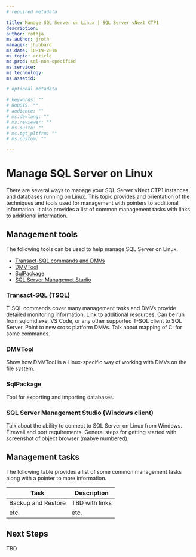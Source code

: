 ```yaml
---
# required metadata

title: Manage SQL Server on Linux | SQL Server vNext CTP1
description: 
author: rothja 
ms.author: jroth 
manager: jhubbard
ms.date: 10-19-2016
ms.topic: article
ms.prod: sql-non-specified
ms.service: 
ms.technology: 
ms.assetid: 

# optional metadata

# keywords: ""
# ROBOTS: ""
# audience: ""
# ms.devlang: ""
# ms.reviewer: ""
# ms.suite: ""
# ms.tgt_pltfrm: ""
# ms.custom: ""

---
```

# Manage SQL Server on Linux

There are several ways to manage your SQL Server vNext CTP1 instances and databases running on Linux. This topic provides and orientation of the techniques and tools used for management with pointers to additional information. It also provides a list of common management tasks with links to additional information.

## Management tools

The following tools can be used to help manage SQL Server on Linux.

- [Transact-SQL commands and DMVs](sql-server-linux-management-overview.md)
- [DMVTool](sql-server-linux-management-overview.md)
- [SqlPackage](sql-server-linux-management-overview.md)
- [SQL Server Managemet Studio](sql-server-linux-management-overview.md)

### Transact-SQL (TSQL)
T-SQL commands cover many management tasks and DMVs provide detailed monitoring information. Link to additional resources. Can be run from sqlcmd.exe, VS Code, or any other supported T-SQL client to SQL Server. Point to new cross platform DMVs. Talk about mapping of C: for some commands.

### DMVTool
Show how DMVTool is a Linux-specific way of working with DMVs on the file system.

### SqlPackage
Tool for exporting and importing databases. 

### SQL Server Management Studio (Windows client)
Talk about the ability to connect to SQL Server on Linux from Windows. Firewall and port requirements. General steps for getting started with screenshot of object browser (mabye numbered).

## Management tasks
The following table provides a list of some common management tasks along with a pointer to more information.

| Task | Description |
|------|------|
| Backup and Restore | TBD with links |
| etc. | etc. |

## Next Steps
TBD
